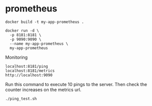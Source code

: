 # prometheus

```shell
docker build -t my-app-prometheus .
```

```shell
docker run -d \
  -p 8181:8181 \
  -p 9090:9090 \
  --name my-app-prometheus \
  my-app-prometheus
```

Monitoring
```shell
localhost:8181/ping
localhost:8181/metrics
http://localhost:9090

```

Run this command to execute 10 pings to the server. Then check the counter
increases on the metrics url. 
```shell
./ping_test.sh
```
